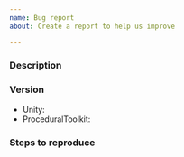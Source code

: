 ```yaml
---
name: Bug report
about: Create a report to help us improve

---
```


<!-- Please search the existing issues to see if your issue hasn't already been reported -->
<!-- Open: https://github.com/Syomus/ProceduralToolkit/issues?q=is%3Aopen -->
<!-- Closed: https://github.com/Syomus/ProceduralToolkit/issues?q=is%3Aclosed -->

<!-- Provide a general summary of the issue in the title above -->
### Description
<!-- Provide a detailed description of the behavior you're seeing -->
### Version
* Unity:
* ProceduralToolkit:
### Steps to reproduce
<!-- Provide the steps to reproduce the behavior and if possible a minimal demo of the problem -->
